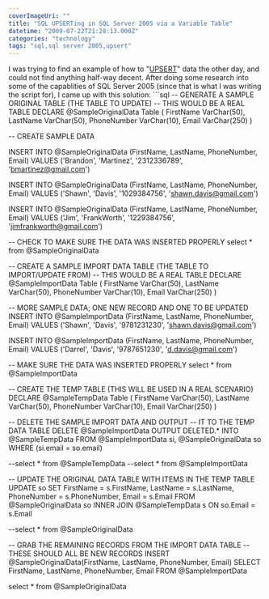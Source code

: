 ```yaml
---
coverImageUri: ""
title: "SQL UPSERTing in SQL Server 2005 via a Variable Table"
datetime: "2009-07-22T21:28:13.000Z"
categories: "technology"
tags: "sql,sql server 2005,upsert"
---
```


I was trying to find an example of how to "[UPSERT](http://en.wikipedia.org/wiki/Upsert)" data the other day, and could not find anything half-way decent. After doing some research into some of the capablities of SQL Server 2005 (since that is what I was writing the script for), I came up with this solution: ```sql
-- GENERATE A SAMPLE ORIGINAL TABLE (THE TABLE TO UPDATE) -- THIS WOULD BE A REAL TABLE DECLARE @SampleOriginalData Table ( FirstName VarChar(50), LastName VarChar(50), PhoneNumber VarChar(10), Email VarChar(250) )

\-- CREATE SAMPLE DATA

INSERT INTO @SampleOriginalData (FirstName, LastName, PhoneNumber, Email) VALUES ('Brandon', 'Martinez', '2312336789', 'bmartinez@gmail.com')

INSERT INTO @SampleOriginalData (FirstName, LastName, PhoneNumber, Email) VALUES ('Shawn', 'Davis', '1029384756', 'shawn.davis@gmail.com')

INSERT INTO @SampleOriginalData (FirstName, LastName, PhoneNumber, Email) VALUES ('Jim', 'FrankWorth', '1229384756', 'jimfrankworth@gmail.com')

\-- CHECK TO MAKE SURE THE DATA WAS INSERTED PROPERLY select \* from @SampleOriginalData

\-- CREATE A SAMPLE IMPORT DATA TABLE (THE TABLE TO IMPORT/UPDATE FROM) -- THIS WOULD BE A REAL TABLE DECLARE @SampleImportData Table ( FirstName VarChar(50), LastName VarChar(50), PhoneNumber VarChar(10), Email VarChar(250) )

\-- MORE SAMPLE DATA; ONE NEW RECORD AND ONE TO BE UPDATED INSERT INTO @SampleImportData (FirstName, LastName, PhoneNumber, Email) VALUES ('Shawn', 'Davis', '9781231230', 'shawn.davis@gmail.com')

INSERT INTO @SampleImportData (FirstName, LastName, PhoneNumber, Email) VALUES ('Darrel', 'Davis', '9787651230', 'd.davis@gmail.com')

\-- MAKE SURE THE DATA WAS INSERTED PROPERLY select \* from @SampleImportData

\-- CREATE THE TEMP TABLE (THIS WILL BE USED IN A REAL SCENARIO) DECLARE @SampleTempData Table ( FirstName VarChar(50), LastName VarChar(50), PhoneNumber VarChar(10), Email VarChar(250) )

\-- DELETE THE SAMPLE IMPORT DATA AND OUTPUT -- IT TO THE TEMP DATA TABLE DELETE @SampleImportData OUTPUT DELETED.\* INTO @SampleTempData FROM @SampleImportData si, @SampleOriginalData so WHERE (si.email = so.email)

\--select \* from @SampleTempData --select \* from @SampleImportData

\-- UPDATE THE ORIGINAL DATA TABLE WITH ITEMS IN THE TEMP TABLE UPDATE so SET FirstName = s.FirstName, LastName = s.LastName, PhoneNumber = s.PhoneNumber, Email = s.Email FROM @SampleOriginalData so INNER JOIN @SampleTempData s ON so.Email = s.Email

\--select \* from @SampleOriginalData

\-- GRAB THE REMAINING RECORDS FROM THE IMPORT DATA TABLE -- THESE SHOULD ALL BE NEW RECORDS INSERT @SampleOriginalData(FirstName, LastName, PhoneNumber, Email) SELECT FirstName, LastName, PhoneNumber, Email FROM @SampleImportData

select \* from @SampleOriginalData
``` Now, I do realize that SQL Server 2008 supports the _MERGE_ command, but as I said, I don't have that available to use. Feel free to expand upon this (such as adding WHERE clauses to narrow down on the data). You can view the latest version of the code [Upsert with Temp Tables](http://github.com/brandonmartinez/SQL-Scripts/blob/master/UPSERT/UPSERT%20using%20Temp%20Tables%20(SQLSRV2005).sql) or the extended [Upserting Addresses](http://github.com/brandonmartinez/SQL-Scripts/blob/master/UPSERT/Match%20or%20Insert%20Addresses%20(SQLSRV2005).sql) example at [GitHub](http://www.github.com/), along with some of my other [SQL scripts](http://github.com/brandonmartinez/SQL-Scripts/tree/master).
